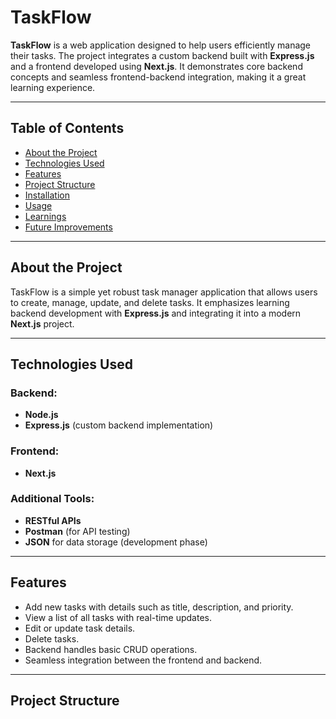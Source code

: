 # TaskFlow

**TaskFlow** is a web application designed to help users efficiently manage their tasks. The project integrates a custom backend built with **Express.js** and a frontend developed using **Next.js**. It demonstrates core backend concepts and seamless frontend-backend integration, making it a great learning experience.

---

## Table of Contents

- [About the Project](#about-the-project)
- [Technologies Used](#technologies-used)
- [Features](#features)
- [Project Structure](#project-structure)
- [Installation](#installation)
- [Usage](#usage)
- [Learnings](#learnings)
- [Future Improvements](#future-improvements)

---

## About the Project

TaskFlow is a simple yet robust task manager application that allows users to create, manage, update, and delete tasks. It emphasizes learning backend development with **Express.js** and integrating it into a modern **Next.js** project.

---

## Technologies Used

### Backend:

- **Node.js**
- **Express.js** (custom backend implementation)

### Frontend:

- **Next.js**

### Additional Tools:

- **RESTful APIs**
- **Postman** (for API testing)
- **JSON** for data storage (development phase)

---

## Features

- Add new tasks with details such as title, description, and priority.
- View a list of all tasks with real-time updates.
- Edit or update task details.
- Delete tasks.
- Backend handles basic CRUD operations.
- Seamless integration between the frontend and backend.

---

## Project Structure
